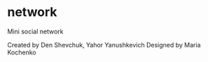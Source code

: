 # network

Mini social network

Created by Den Shevchuk, Yahor Yanushkevich
 Designed by Maria Kochenko 
